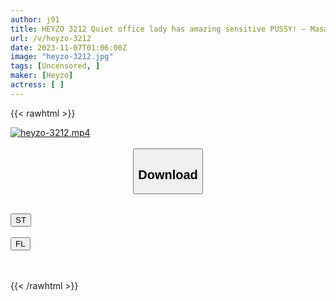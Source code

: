 ```yaml
---
author: j91
title: HEYZO 3212 Quiet office lady has amazing sensitive PUSSY! – Masaki
url: /v/heyzo-3212
date: 2023-11-07T01:06:00Z
image: "heyzo-3212.jpg"
tags: [Uncensored, ]
maker: [Heyzo]
actress: [ ]
---
```



{{< rawhtml >}}

<div class="video" data-videoid="my9gBm6KM2sbAwq">
    <a href="javascript:;">
        <img src="https://my.j91.asia/v/heyzo-3212.jpg" width="WIDTH" height="HEIGHT" alt="heyzo-3212.mp4" loading="lazy">
    </a>
</div>

<script type="text/javascript" src="https://j91.asia/asset/on-demand-st.js"></script>

<br>
  <link rel="stylesheet" href="https://j91.asia/asset/bs5.css">
  
  <center>
  <button class="btn btn-primary" type="button" data-bs-toggle="collapse" data-bs-target=".multi-collapse" aria-expanded="false" aria-controls="multiCollapseExample1 multiCollapseExample2"><h2>Download</h2></button></center>
</p>
<div class="row">
  <div class="col">
    <div class="collapse multi-collapse" id="multiCollapseExample1">
      <div class="card card-body">
	      	      <br>
<div class="buttons">  
<a href="https://streamtape.to/v/my9gBm6KM2sbAwq" target="_blank"><button class="btn-hover color-3"><i class="fa fa-download"></i> ST</button></a></div>
    </div>
  </div>
</div>
  <div class="col">
    <div class="collapse multi-collapse" id="multiCollapseExample2">
      <div class="card card-body">
	      <br>
<div class="buttons">
    <a href="https://filelions.online/f/5jbbuybgmssn" target="_blank"><button class="btn-hover color-9"><i class="fa fa-download"></i> FL</button></a></div>
<br><br>
      </div>
    </div>
  </div>
</div>

{{< /rawhtml >}}

